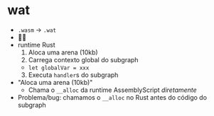 # wat

- `.wasm` -> `.wat`
- 🤯🔨
- runtime Rust
  1. Aloca uma arena (10kb)
  2. Carrega contexto global do subgraph
    - `let globalVar = xxx`
  3. Executa `handler`s do subgraph
- "Aloca uma arena (10kb)"
  - Chama o `__alloc` da runtime AssemblyScript *diretamente*
- Problema/bug: chamamos o `__alloc` no Rust antes do código do subgraph
